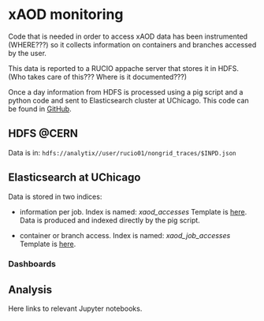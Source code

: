 # xAOD monitoring
 
Code that is needed in order to access xAOD data has been instrumented (WHERE???) so it collects information on containers and branches accessed by the user.

This data is reported to a RUCIO appache server that stores it in HDFS. (Who takes care of this??? Where is it documented???)

Once a day information from HDFS is processed using a pig script and a python code and sent to Elasticsearch cluster at UChicago. This code can be found in [GitHub](https://github.com/ATLAS-Analytics/xAOD-analytics.git).


## HDFS @CERN

Data is in: ```hdfs://analytix//user/rucio01/nongrid_traces/$INPD.json```

## Elasticsearch at UChicago  

Data is stored in two indices:

*   information per job.  Index is named: *xaod_accesses*  Template is [here](xAOD/xaod_job_accesses.template). Data is produced and indexed directly by the pig script. 

*   container or branch access. Index is named: *xaod_job_accesses*  Template is [here](xAOD/xaod_accesses.template).

### Dashboards

## Analysis
 Here links to relevant Jupyter notebooks.